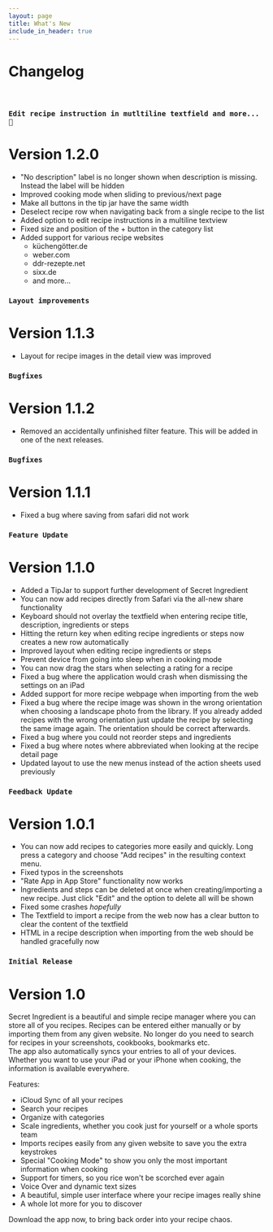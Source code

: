 ```yaml
---
layout: page
title: What's New
include_in_header: true
---
```


# Changelog
<br>

### `Edit recipe instruction in mutltiline textfield and more... 🎉`
# **Version 1.2.0**
* "No description" label is no longer shown when description is missing. Instead the label will be hidden
* Improved cooking mode when sliding to previous/next page
* Make all buttons in the tip jar have the same width
* Deselect recipe row when navigating back from a single recipe to the list
* Added option to edit recipe instructions in a multiline textview
* Fixed size and position of the + button in the category list
* Added support for various recipe websites
    * küchengötter.de
    * weber.com
    * ddr-rezepte.net
    * sixx.de
    * and more...
    
### `Layout improvements`
# **Version 1.1.3**
* Layout for recipe images in the detail view was improved 

### `Bugfixes`
# **Version 1.1.2**
* Removed an accidentally unfinished filter feature. This will be added in one of the next releases.

### `Bugfixes`
# **Version 1.1.1**
* Fixed a bug where saving from safari did not work

### `Feature Update`
# **Version 1.1.0**
* Added a TipJar to support further development of Secret Ingredient
* You can now add recipes directly from Safari via the all-new share functionality
* Keyboard should not overlay the textfield when entering recipe title, description, ingredients or steps
* Hitting the return key when editing recipe ingredients or steps now creates a new row automatically
* Improved layout when editing recipe ingredients or steps
* Prevent device from going into sleep when in cooking mode
* You can now drag the stars when selecting a rating for a recipe
* Fixed a bug where the application would crash when dismissing the settings on an iPad 
* Added support for more recipe webpage when importing from the web
* Fixed a bug where the recipe image was shown in the wrong orientation when choosing a landscape photo from the library. If you already added recipes with the wrong orientation just update the recipe by selecting the same image again. The orientation should be correct afterwards.
* Fixed a bug where you could not reorder steps and ingredients
* Fixed a bug where notes where abbreviated when looking at the recipe detail page
* Updated layout to use the new menus instead of the action sheets used previously

### `Feedback Update`
# **Version 1.0.1**
* You can now add recipes to categories more easily and quickly. Long press a category and choose "Add recipes" in the resulting context menu.
* Fixed typos in the screenshots
* "Rate App in App Store" functionality now works
* Ingredients and steps can be deleted at once when creating/importing a new recipe. Just click "Edit" and the option to delete all will be shown
* Fixed some crashes *hopefully*
* The Textfield to import a recipe from the web now has a clear button to clear the content of the textfield
* HTML in a recipe description when importing from the web should be handled gracefully now


### `Initial Release`
# **Version 1.0**
Secret Ingredient is a beautiful and simple recipe manager where you can store all of you recipes.
Recipes can be entered either manually or by importing them from any given website.
No longer do you need to search for recipes in your screenshots, cookbooks, bookmarks etc.   
The app also automatically syncs your entries to all of your devices. Whether you want to use your iPad or your iPhone when cooking, the information is available everywhere. 

Features:
* iCloud Sync of all your recipes
* Search your recipes
* Organize with categories
* Scale ingredients, whether you cook just for yourself or a whole sports team
* Imports recipes easily from any given website to save you the extra keystrokes
* Special "Cooking Mode" to show you only the most important information when cooking
* Support for timers, so you rice won't be scorched ever again
* Voice Over and dynamic text sizes
* A beautiful, simple user interface where your recipe images really shine
* A whole lot more for you to discover

Download the app now, to bring back order into your recipe chaos.

<br>
